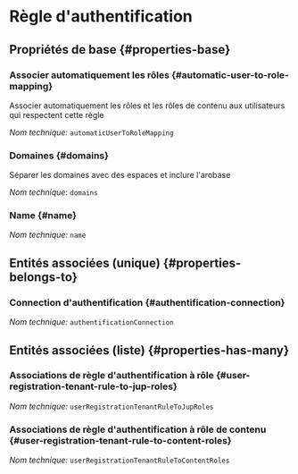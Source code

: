 # Règle d'authentification
<!--- THIS FILE IS GENERATED PLEASE DO NOT EDIT IT DIRECTLY --->



## Propriétés de base {#properties-base}

### Associer automatiquement les rôles {#automatic-user-to-role-mapping}

Associer automatiquement les rôles et les rôles de contenu aux utilisateurs qui respectent cette règle

*Nom technique:* ```automaticUserToRoleMapping```

### Domaines {#domains}

Séparer les domaines avec des espaces et inclure l'arobase

*Nom technique:* ```domains```

### Name {#name}



*Nom technique:* ```name```


## Entités associées (unique) {#properties-belongs-to}

### Connection d'authentification {#authentification-connection}



*Nom technique:* ```authentificationConnection```


## Entités associées (liste) {#properties-has-many}

### Associations de règle d'authentification à rôle {#user-registration-tenant-rule-to-jup-roles}



*Nom technique:* ```userRegistrationTenantRuleToJupRoles```

### Associations de règle d'authentification à rôle de contenu {#user-registration-tenant-rule-to-content-roles}



*Nom technique:* ```userRegistrationTenantRuleToContentRoles```




